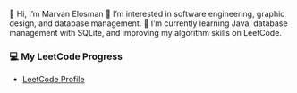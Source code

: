 👋 Hi, I’m Marvan Elosman
👀 I’m interested in software engineering, graphic design, and database management.
🌱 I’m currently learning Java, database management with SQLite, and improving my algorithm skills on LeetCode.

### 💻 My LeetCode Progress

- [LeetCode Profile](https://leetcode.com/u/m3rft_/)

<!---
MARVANELOSMAN/MARVANELOSMAN is a ✨ special ✨ repository because its `README.md` (this file) appears on your GitHub profile.
You can click the Preview link to take a look at your changes.
--->
